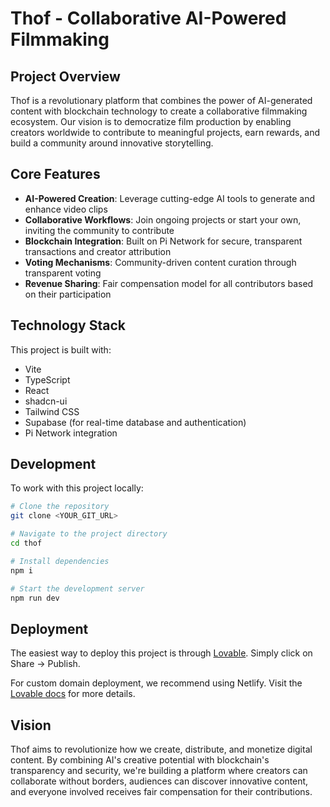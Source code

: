 
# Thof - Collaborative AI-Powered Filmmaking

## Project Overview

Thof is a revolutionary platform that combines the power of AI-generated content with blockchain technology to create a collaborative filmmaking ecosystem. Our vision is to democratize film production by enabling creators worldwide to contribute to meaningful projects, earn rewards, and build a community around innovative storytelling.

## Core Features

- **AI-Powered Creation**: Leverage cutting-edge AI tools to generate and enhance video clips
- **Collaborative Workflows**: Join ongoing projects or start your own, inviting the community to contribute
- **Blockchain Integration**: Built on Pi Network for secure, transparent transactions and creator attribution
- **Voting Mechanisms**: Community-driven content curation through transparent voting
- **Revenue Sharing**: Fair compensation model for all contributors based on their participation

## Technology Stack

This project is built with:

- Vite
- TypeScript
- React
- shadcn-ui
- Tailwind CSS
- Supabase (for real-time database and authentication)
- Pi Network integration

## Development

To work with this project locally:

```sh
# Clone the repository
git clone <YOUR_GIT_URL>

# Navigate to the project directory
cd thof

# Install dependencies
npm i

# Start the development server
npm run dev
```

## Deployment

The easiest way to deploy this project is through [Lovable](https://lovable.dev/projects/9c71fc2f-9092-4dc8-82c9-366252c789a0). Simply click on Share -> Publish.

For custom domain deployment, we recommend using Netlify. Visit the [Lovable docs](https://docs.lovable.dev/tips-tricks/custom-domain/) for more details.

## Vision

Thof aims to revolutionize how we create, distribute, and monetize digital content. By combining AI's creative potential with blockchain's transparency and security, we're building a platform where creators can collaborate without borders, audiences can discover innovative content, and everyone involved receives fair compensation for their contributions.

